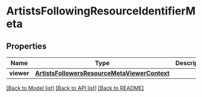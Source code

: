 # ArtistsFollowingResourceIdentifierMeta

## Properties
Name | Type | Description | Notes
------------ | ------------- | ------------- | -------------
**viewer** | [**ArtistsFollowersResourceMetaViewerContext**](ArtistsFollowersResourceMetaViewerContext.md) |  | [optional] 

[[Back to Model list]](../README.md#documentation-for-models) [[Back to API list]](../README.md#documentation-for-api-endpoints) [[Back to README]](../README.md)


